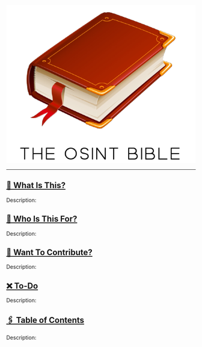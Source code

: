 ![img!](https://github.com/reposited/the-OSINT-bible/blob/e6244c56115682cacfcfd155f11a0a7a4cb406ac/static%3Aimg/osintbible.png)
<hr>
<h2><u>📖 What Is This?</u></h2>
Description: <p></p>

<h2><u>🚻 Who Is This For?</u></h2>
Description: <p></p>

<h2><u>📂 Want To Contribute?</u></h2>
Description: <p></p>

<h2><u>❌ To-Do</u></h2>
Description: <p></p>

<h2><u>🖇️ Table of Contents</u></h2>
Description: <p></p>
